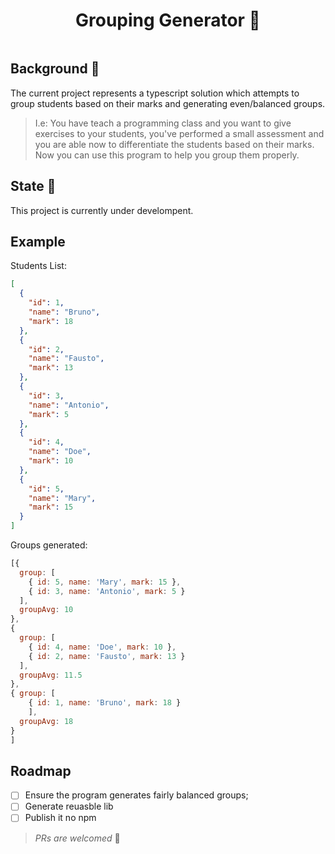 <div align="center" style="display:flex;flex-direction:column;">
    <h1>
       Grouping Generator 👥
    </h1>
</div>

## Background 📜

The current project represents a typescript solution which attempts to group students based on their marks and generating even/balanced groups.

> I.e: You have teach a programming class and you want to give exercises to your students, you've performed a small assessment and you are able now to differentiate the students based on their marks. Now you can use this program to help you group them properly. 

## State 📶

This project is currently under develompent.


## Example

Students List:
```json
[
  {
    "id": 1,
    "name": "Bruno",
    "mark": 18
  },
  {
    "id": 2,
    "name": "Fausto",
    "mark": 13
  },
  {
    "id": 3,
    "name": "Antonio",
    "mark": 5
  },
  {
    "id": 4,
    "name": "Doe",
    "mark": 10
  },
  {
    "id": 5,
    "name": "Mary",
    "mark": 15
  }
]
```

Groups generated: 
```js
[{
  group: [
    { id: 5, name: 'Mary', mark: 15 },
    { id: 3, name: 'Antonio', mark: 5 }
  ],
  groupAvg: 10
},
{
  group: [
    { id: 4, name: 'Doe', mark: 10 },
    { id: 2, name: 'Fausto', mark: 13 }
  ],
  groupAvg: 11.5
},
{ group: [ 
    { id: 1, name: 'Bruno', mark: 18 } 
    ],
  groupAvg: 18
}
]
```


## Roadmap

- [ ] Ensure the program generates fairly balanced groups; 
- [ ] Generate reuasble lib
- [ ] Publish it no npm 

> *PRs are welcomed* 🚀


